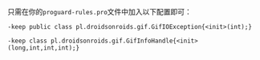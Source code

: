 只需在你的`proguard-rules.pro`文件中加入以下配置即可：
```proguard
-keep public class pl.droidsonroids.gif.GifIOException{<init>(int);}

-keep class pl.droidsonroids.gif.GifInfoHandle{<init>(long,int,int,int);}
```
